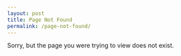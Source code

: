 ```yaml
---
layout: post
title: Page Not Found
permalink: /page-not-found/
---
```


Sorry, but the page you were trying to view does not exist.